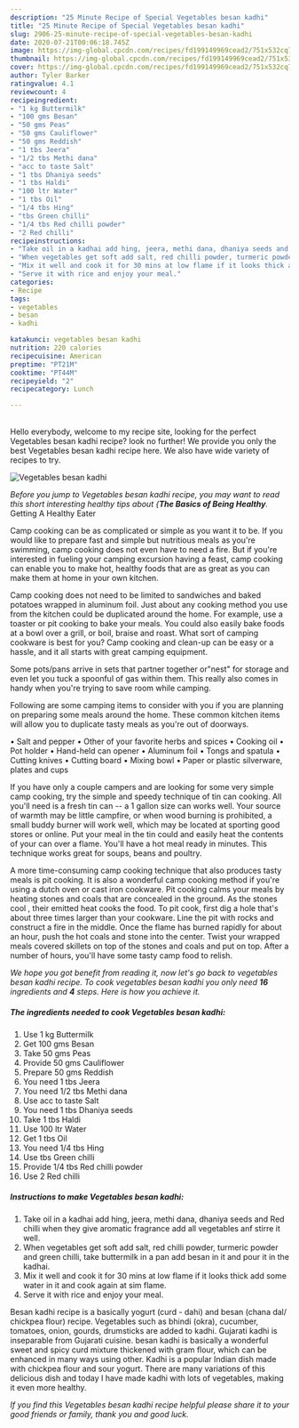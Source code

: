 ```yaml
---
description: "25 Minute Recipe of Special Vegetables besan kadhi"
title: "25 Minute Recipe of Special Vegetables besan kadhi"
slug: 2906-25-minute-recipe-of-special-vegetables-besan-kadhi
date: 2020-07-21T00:06:18.745Z
image: https://img-global.cpcdn.com/recipes/fd199149969cead2/751x532cq70/vegetables-besan-kadhi-recipe-main-photo.jpg
thumbnail: https://img-global.cpcdn.com/recipes/fd199149969cead2/751x532cq70/vegetables-besan-kadhi-recipe-main-photo.jpg
cover: https://img-global.cpcdn.com/recipes/fd199149969cead2/751x532cq70/vegetables-besan-kadhi-recipe-main-photo.jpg
author: Tyler Barker
ratingvalue: 4.1
reviewcount: 4
recipeingredient:
- "1 kg Buttermilk"
- "100 gms Besan"
- "50 gms Peas"
- "50 gms Cauliflower"
- "50 gms Reddish"
- "1 tbs Jeera"
- "1/2 tbs Methi dana"
- "acc to taste Salt"
- "1 tbs Dhaniya seeds"
- "1 tbs Haldi"
- "100 ltr Water"
- "1 tbs Oil"
- "1/4 tbs Hing"
- "tbs Green chilli"
- "1/4 tbs Red chilli powder"
- "2 Red chilli"
recipeinstructions:
- "Take oil in a kadhai add hing, jeera, methi dana, dhaniya seeds and Red chilli when they give aromatic fragrance add all vegetables anf stirre it well."
- "When vegetables get soft add salt, red chilli powder, turmeric powder and green chilli, take buttermilk in a pan add besan in it and pour it in the kadhai."
- "Mix it well and cook it for 30 mins at low flame if it looks thick add some water in it and cook again at sim flame."
- "Serve it with rice and enjoy your meal."
categories:
- Recipe
tags:
- vegetables
- besan
- kadhi

katakunci: vegetables besan kadhi 
nutrition: 220 calories
recipecuisine: American
preptime: "PT21M"
cooktime: "PT44M"
recipeyield: "2"
recipecategory: Lunch

---
```

<br>
Hello everybody, welcome to my recipe site, looking for the perfect Vegetables besan kadhi recipe? look no further! We provide you only the best Vegetables besan kadhi recipe here. We also have wide variety of recipes to try.
<br>


![Vegetables besan kadhi](https://img-global.cpcdn.com/recipes/fd199149969cead2/751x532cq70/vegetables-besan-kadhi-recipe-main-photo.jpg)

<i>Before you jump to Vegetables besan kadhi recipe, you may want to read this short interesting healthy tips about {<strong>The Basics of Being Healthy</strong>.</i>
Getting A Healthy Eater

    
Camp cooking can be as complicated or simple as you want it to be. If you would like to prepare fast and simple but nutritious meals as you're swimming, camp cooking does not even have to need a fire. But if you're interested in fueling your camping excursion having a feast, camp cooking can enable you to make hot, healthy foods that are as great as you can make them at home in your own kitchen.

Camp cooking does not need to be limited to sandwiches and baked potatoes wrapped in aluminum foil.  Just about any cooking method you use from the kitchen could be duplicated around the home. For example, use a toaster or pit cooking to bake your meals. You could also easily bake foods at a bowl over a grill, or boil, braise and roast. What sort of camping cookware is best for you? Camp cooking and clean-up can be easy or a hassle, and it all starts with great camping equipment.

Some pots/pans arrive in sets that partner together or"nest" for storage and even let you tuck a spoonful of gas within them. This really also comes in handy when you're trying to save room while camping.

Following are some camping items to consider with you if you are planning on preparing some meals around the home. These common kitchen items will allow you to duplicate tasty meals as you're out of doorways.

• Salt and pepper
• Other of your favorite herbs and spices
• Cooking oil
• Pot holder
• Hand-held can opener
• Aluminum foil
• Tongs and spatula
• Cutting knives
• Cutting board
• Mixing bowl
• Paper or plastic silverware, plates and cups

If you have only a couple campers and are looking for some very simple camp cooking, try the simple and speedy technique of tin can cooking. All you'll need is a fresh tin can -- a 1 gallon size can works well. Your source of warmth may be little campfire, or when wood burning is prohibited, a small buddy burner will work well, which may be located at sporting good stores or online. Put your meal in the tin could and easily heat the contents of your can over a flame. You'll have a hot meal ready in minutes.  This technique works great for soups, beans and poultry.

A more time-consuming camp cooking technique that also produces tasty meals is pit cooking.  It is also a wonderful camp cooking method if you're using a dutch oven or cast iron cookware. Pit cooking calms your meals by heating stones and coals that are concealed in the ground. As the stones cool , their emitted heat cooks the food. To pit cook, first dig a hole that's about three times larger than your cookware. Line the pit with rocks and construct a fire in the middle. Once the flame has burned rapidly for about an hour, push the hot coals and stone into the center. Twist your wrapped meals covered skillets on top of the stones and coals and put on top. After a number of hours, you'll have some tasty camp food to relish.


<i>We hope you got benefit from reading it, now let's go back to vegetables besan kadhi recipe. To cook vegetables besan kadhi you only need <strong>16</strong> ingredients and <strong>4</strong> steps. Here is how you achieve it.
</i>

##### The ingredients needed to cook Vegetables besan kadhi:

1. Use 1 kg Buttermilk
1. Get 100 gms Besan
1. Take 50 gms Peas
1. Provide 50 gms Cauliflower
1. Prepare 50 gms Reddish
1. You need 1 tbs Jeera
1. You need 1/2 tbs Methi dana
1. Use acc to taste Salt
1. You need 1 tbs Dhaniya seeds
1. Take 1 tbs Haldi
1. Use 100 ltr Water
1. Get 1 tbs Oil
1. You need 1/4 tbs Hing
1. Use tbs Green chilli
1. Provide 1/4 tbs Red chilli powder
1. Use 2 Red chilli


##### Instructions to make Vegetables besan kadhi:

1. Take oil in a kadhai add hing, jeera, methi dana, dhaniya seeds and Red chilli when they give aromatic fragrance add all vegetables anf stirre it well.
1. When vegetables get soft add salt, red chilli powder, turmeric powder and green chilli, take buttermilk in a pan add besan in it and pour it in the kadhai.
1. Mix it well and cook it for 30 mins at low flame if it looks thick add some water in it and cook again at sim flame.
1. Serve it with rice and enjoy your meal.


Besan kadhi recipe is a basically yogurt (curd - dahi) and besan (chana dal/ chickpea flour) recipe. Vegetables such as bhindi (okra), cucumber, tomatoes, onion, gourds, drumsticks are added to kadhi. Gujarati kadhi is inseparable from Gujarati cuisine. besan kadhi is basically a wonderful sweet and spicy curd mixture thickened with gram flour, which can be enhanced in many ways using other. Kadhi is a popular Indian dish made with chickpea flour and sour yogurt. There are many variations of this delicious dish and today I have made kadhi with lots of vegetables, making it even more healthy. 

<i>If you find this Vegetables besan kadhi recipe helpful please share it to your good friends or family, thank you and good luck.</i>

